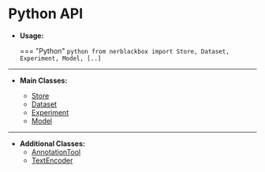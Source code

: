 # Python API

- **Usage:**


    === "Python"
        ``` python
        from nerblackbox import Store, Dataset, Experiment, Model, [..]
        ```

----------
- **Main Classes:**

    * [Store](../store)
    * [Dataset](../dataset)
    * [Experiment](../experiment)
    * [Model](../model)

----------
- **Additional Classes:**
    * [AnnotationTool](../annotation_tool)
    * [TextEncoder](../text_encoder)



